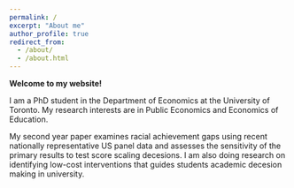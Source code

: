 ```yaml
---
permalink: /
excerpt: "About me"
author_profile: true
redirect_from: 
  - /about/
  - /about.html
---
```


**Welcome to my website!**

I am a PhD student in the Department of Economics at the University of Toronto. My research interests are in Public Economics and Economics of Education.

My second year paper examines racial achievement gaps using recent nationally representative US panel data and assesses the sensitivity of the primary results to test score scaling decesions. I am also doing research on identifying low-cost interventions that guides students academic decesion making in university. 
